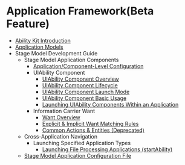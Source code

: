 # Application Framework(Beta Feature)
- [Ability Kit Introduction](cj-abilitykit-overview.md)
- [Application Models](cj-application-models.md)
- Stage Model Development Guide
    - Stage Model Application Components
        - [Application/Component-Level Configuration](cj-application-component-configuration-stage.md)
        - UIAbility Component
            - [UIAbility Component Overview](cj-uiability-overview.md)
            - [UIAbility Component Lifecycle](cj-uiability-lifecycle.md)
            - [UIAbility Component Launch Mode](cj-uiability-launch-type.md)
            - [UIAbility Component Basic Usage](cj-uiability-usage.md)
            - [Launching UIAbility Components Within an Application](cj-uiability-intra-device-interaction.md)
        - Information Carrier Want
            - [Want Overview](cj-want-overview.md)
            - [Explicit & Implicit Want Matching Rules](cj-explicit-implicit-want-mappings.md)
            - [Common Actions & Entities (Deprecated)](cj-actions-entities.md)
    - Cross-Application Navigation
        - Launching Specified Application Types
            - [Launching File Processing Applications (startAbility)](cj-file-processing-apps-startup.md)
    - [Stage Model Application Configuration File](cj-config-file-stage.md)